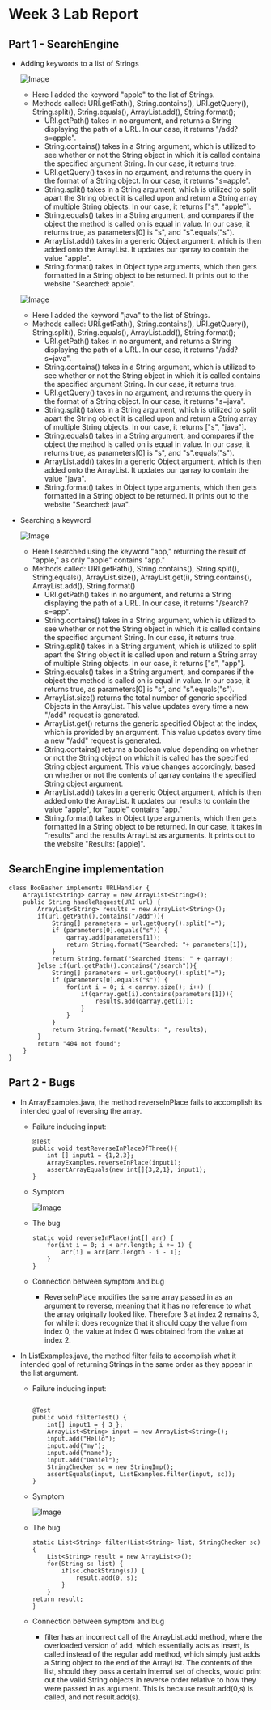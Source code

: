 # Week 3 Lab Report

## Part 1 - SearchEngine
- Adding keywords to a list of Strings 

    ![Image](add.png)

    - Here I added the keyword "apple" to the list of Strings.
    - Methods called: URI.getPath(), String.contains(), URI.getQuery(), String.split(), String.equals(), ArrayList.add(), String.format();
        - URI.getPath() takes in no argument, and returns a String displaying the path of a URL. In our case, it returns "/add?s=apple".
        - String.contains() takes in a String argument, which is utilized to see whether or not the String object in which it is called contains the specified argument String. In our case, it returns true. 
        - URI.getQuery() takes in no argument, and returns the query in the format of a String object. In our case, it returns "s=apple".
        - String.split() takes in a String argument, which is utilized to split apart the String object it is called upon and return a String array of multiple String objects. In our case, it returns ["s", "apple"].
        - String.equals() takes in a String argument, and compares if the object the method is called on is equal in value. In our case, it returns true, as parameters[0] is "s", and "s".equals("s").
        - ArrayList.add() takes in a generic Object argument, which is then added onto the ArrayList. It updates our qarray to contain the value "apple".
        - String.format() takes in Object type arguments, which then gets formatted in a String object to be returned. It prints out to the website "Searched: apple".

    ![Image](addjava.png)

    - Here I added the keyword "java" to the list of Strings.
    - Methods called: URI.getPath(), String.contains(), URI.getQuery(), String.split(), String.equals(), ArrayList.add(), String.format();
         - URI.getPath() takes in no argument, and returns a String displaying the path of a URL. In our case, it returns "/add?s=java".
        - String.contains() takes in a String argument, which is utilized to see whether or not the String object in which it is called contains the specified argument String. In our case, it returns true. 
        - URI.getQuery() takes in no argument, and returns the query in the format of a String object. In our case, it returns "s=java".
        - String.split() takes in a String argument, which is utilized to split apart the String object it is called upon and return a String array of multiple String objects. In our case, it returns ["s", "java"].
        - String.equals() takes in a String argument, and compares if the object the method is called on is equal in value. In our case, it returns true, as parameters[0] is "s", and "s".equals("s").
        - ArrayList.add() takes in a generic Object argument, which is then added onto the ArrayList. It updates our qarray to contain the value "java".
        - String.format() takes in Object type arguments, which then gets formatted in a String object to be returned. It prints out to the website "Searched: java".
- Searching a keyword

    ![Image](results.png)

    - Here I searched using the keyword "app," returning the result of "apple," as only "apple" contains "app."
    - Methods called: URI.getPath(), String.contains(), String.split(), String.equals(), ArrayList.size(), ArrayList.get(i), String.contains(), ArrayList.add(), String.format()
         - URI.getPath() takes in no argument, and returns a String displaying the path of a URL. In our case, it returns "/search?s=app".
        - String.contains() takes in a String argument, which is utilized to see whether or not the String object in which it is called contains the specified argument String. In our case, it returns true. 
        - String.split() takes in a String argument, which is utilized to split apart the String object it is called upon and return a String array of multiple String objects. In our case, it returns ["s", "app"].
        - String.equals() takes in a String argument, and compares if the object the method is called on is equal in value. In our case, it returns true, as parameters[0] is "s", and "s".equals("s").
        - ArrayList.size() returns the total number of generic specified Objects in the ArrayList. This value updates every time a new "/add" request is generated. 
        - ArrayList.get() returns the generic specified Object at the index, which is provided by an argument. This value updates every time a new "/add" request is generated. 
        - String.contains() returns a boolean value depending on whether or not the String object on which it is called has the specified String object argument. This value changes accordingly, based on whether or not the contents of qarray contains the specified String object argument. 
        - ArrayList.add() takes in a generic Object argument, which is then added onto the ArrayList. It updates our results to contain the value "apple", for "apple" contains "app."
        - String.format() takes in Object type arguments, which then gets formatted in a String object to be returned. In our case, it takes in "results" and the results ArrayList as arguments. It prints out to the website "Results: [apple]".

## SearchEngine implementation
```
class BooBasher implements URLHandler {
    ArrayList<String> qarray = new ArrayList<String>();
    public String handleRequest(URI url) {
        ArrayList<String> results = new ArrayList<String>();
        if(url.getPath().contains("/add")){
            String[] parameters = url.getQuery().split("=");
            if (parameters[0].equals("s")) {
                qarray.add(parameters[1]);
                return String.format("Searched: "+ parameters[1]);
            }
            return String.format("Searched items: " + qarray);
        }else if(url.getPath().contains("/search")){
            String[] parameters = url.getQuery().split("=");
            if (parameters[0].equals("s")) {
                for(int i = 0; i < qarray.size(); i++) {   
                    if(qarray.get(i).contains(parameters[1])){
                        results.add(qarray.get(i));
                    }
                }
            }
            return String.format("Results: ", results);
        }
        return "404 not found";
    }
}
```

## Part 2 - Bugs 
- In ArrayExamples.java, the method reverseInPlace fails to accomplish its intended goal of reversing the array. 
    - Failure inducing input: 
        ``` 
        @Test
        public void testReverseInPlaceOfThree(){
            int [] input1 = {1,2,3};
            ArrayExamples.reverseInPlace(input1);
            assertArrayEquals(new int[]{3,2,1}, input1);
        }
        ```
    - Symptom
    
        ![Image](Failure.png)
    - The bug
        ```
        static void reverseInPlace(int[] arr) {
            for(int i = 0; i < arr.length; i += 1) {
                arr[i] = arr[arr.length - i - 1];
            }
        }
        ```
    - Connection between symptom and bug
        - ReverseInPlace modifies the same array passed in as an argument to reverse, meaning that it has no reference to what the array originally looked like. Therefore 3 at index 2 remains 3, for while it does recognize that it should copy the value from index 0, the value at index 0 was obtained from the value at index 2.  

- In ListExamples.java, the method filter fails to accomplish what it intended goal of returning Strings in the same order as they appear in the list argument.
    - Failure inducing input:
        ```

        @Test 
	    public void filterTest() {
            int[] input1 = { 3 };
            ArrayList<String> input = new ArrayList<String>();
            input.add("Hello");
            input.add("my");
            input.add("name");
            input.add("Daniel");
            StringChecker sc = new StringImp();
            assertEquals(input, ListExamples.filter(input, sc));
	    }
        ```
    - Symptom

        ![Image](fail2.png)
    
    - The bug
        ```
        static List<String> filter(List<String> list, StringChecker sc) {
            List<String> result = new ArrayList<>();
            for(String s: list) {
                if(sc.checkString(s)) {
                    result.add(0, s);
                }
            }
        return result;
        }
        ```
    - Connection between symptom and bug
        - filter has an incorrect call of the ArrayList.add method, where the overloaded version of add, which essentially acts as insert, is called instead of the regular add method, which simply just adds a String object to the end of the ArrayList. The contents of the list, should they pass a certain internal set of checks, would print out the valid String objects in reverse order relative to how they were passed in as argument. This is because result.add(0,s) is called, and not result.add(s). 